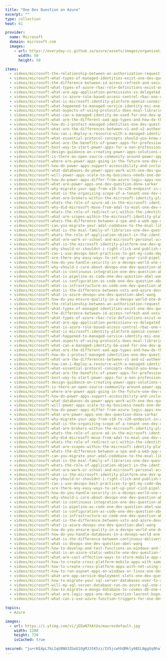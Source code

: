 ```yaml
---
title: "One Dev Question on Azure"
excerpt: ""
type: collection
heat: 61

provider:
  name: Microsoft
  domain: microsoft.com
  images:
    - url: https://everyday-cc.github.io/azure/assets/images/organizations/microsoft.com-50x50.jpg
      width: 50
      height: 50

items:
  - videos/microsoft-the-relationship-between-an-authorization-request-and-tokens-one-dev-question-hirsch-singhal
  - videos/microsoft-what-types-of-managed-identities-exist-one-dev-question-arturo-lucatero
  - videos/microsoft-the-difference-between-id-access-refresh-and-session-tokens-one-dev-question-hirsch-singhal
  - videos/microsoft-what-types-of-azure-rbac-role-definitions-exist-one-dev-question-arturo-lucatero
  - videos/microsoft-what-are-app-application-permissions-vs-delegated-permissions-one-dev-question-hirsch-singhal
  - videos/microsoft-what-is-azure-role-based-access-control-rbac-one-dev-question-arturo-lucatero
  - videos/microsoft-what-is-microsoft-identity-platform-openid-connect-certified-one-dev-question-hirsch-singhal
  - videos/microsoft-what-happened-to-managed-service-identity-msi-one-dev-question-arturo-lucatero
  - videos/microsoft-what-aspects-of-using-protocols-does-msal-libraries-make-easier-one-dev-question-hirsch-singhal
  - videos/microsoft-what-can-a-managed-identity-be-used-for-one-dev-question-arturo-lucatero
  - videos/microsoft-what-are-the-different-aad-app-types-and-how-do-they-compare-one-dev-question-hirsch-singhal
  - videos/microsoft-how-do-i-protect-managed-identities-one-dev-question-arturo-lucatero
  - videos/microsoft-what-are-the-differences-between-v1-and-v2-authentication-one-dev-question-hirsch-singhal
  - videos/microsoft-how-can-i-deploy-a-resource-with-a-managed-identity-one-dev-question-arturo-lucatero
  - videos/microsoft-what-essential-protocol-concepts-should-you-know-using-msal-one-dev-question-hirsch-singhal
  - videos/microsoft-what-are-the-benefits-of-power-apps-for-professional-developers-one-dev-question-dona-sarkar
  - videos/microsoft-best-way-to-start-power-apps-for-a-non-professional-developer-one-dev-question-dona-sarkar
  - videos/microsoft-design-guidance-on-creating-power-apps-solutions-one-dev-question-dona-sarkar
  - videos/microsoft-is-there-an-open-source-community-around-power-apps-one-dev-question-dona-sarkar
  - videos/microsoft-where-are-power-apps-going-in-the-future-one-dev-question-dona-sarkar
  - videos/microsoft-how-do-power-apps-support-accessibility-and-inclusiveness-one-dev-question-dona-sarkar
  - videos/microsoft-what-databases-do-power-apps-work-with-one-dev-question-dona-sarkar
  - videos/microsoft-will-power-apps-scale-to-my-business-needs-one-dev-question-dona-sarkar
  - videos/microsoft-how-do-power-apps-differ-from-azure-logic-apps-one-dev-question-dona-sarkar
  - videos/microsoft-what-are-power-apps-one-dev-question-dona-sarkar
  - videos/microsoft-why-migrate-your-app-from-v10-to-v20-endpoint-in-azure-ad-one-dev-question-jean-marc-prieur
  - videos/microsoft-what-is-the-organizing-scope-of-a-tenant-one-dev-question-jean-marc-prieur
  - videos/microsoft-what-are-brokers-within-the-microsoft-identity-platform-one-dev-question-jean-marc-prieur
  - videos/microsoft-whats-the-role-of-azure-ad-in-the-microsoft-identity-platform-one-dev-question-jean-marc-prieur
  - videos/microsoft-why-did-microsoft-move-from-adal-to-msal-one-dev-question-jean-marc-prieur
  - videos/microsoft-whats-the-role-of-redirect-uri-within-the-identity-platform-one-dev-question-jean-marc-prieur
  - videos/microsoft-what-are-scopes-within-the-microsoft-identity-platform-one-dev-question-jean-marc-prieur
  - videos/microsoft-whats-the-difference-between-a-spa-and-a-web-app-one-dev-question-jean-marc-prieur
  - videos/microsoft-can-you-migrate-your-adal-codebase-to-the-msal-libraries-one-dev-question-jean-marc-prieur
  - videos/microsoft-what-is-the-msal-family-of-libraries-one-dev-question-jean-marc-prieur
  - videos/microsoft-whats-the-role-of-application-object-in-the-identity-platform-one-dev-question-jean-marc-prieur
  - videos/microsoft-what-are-work-or-school-and-microsoft-personal-accounts-one-dev-question-jean-marc-prieur
  - videos/microsoft-what-is-the-microsoft-identity-platform-one-dev-question-jean-marc-prieur
  - videos/microsoft-why-should-or-shouldnt-i-right-click-and-publish-my-apps-to-azure-one-dev-question-abel-wang
  - videos/microsoft-can-i-use-devops-best-practices-to-get-my-code-deployed-to-azure-one-dev-question-abel-wang
  - videos/microsoft-are-there-any-easy-ways-to-set-up-your-cicd-pipelines-into-azure-one-dev-question-abel-wang
  - videos/microsoft-how-do-you-handle-security-in-a-devops-world-one-dev-question-abel-wang
  - videos/microsoft-why-should-i-care-about-devops-one-dev-question-abel-wang
  - videos/microsoft-what-is-continuous-integration-one-dev-question-abel-wang
  - videos/microsoft-what-is-pipeline-as-code-one-dev-question-abel-wang
  - videos/microsoft-what-is-configuration-as-code-one-dev-question-abel-wang
  - videos/microsoft-what-is-infrastructure-as-code-one-dev-question-abel-wang
  - videos/microsoft-what-is-the-difference-between-vsts-and-azure-devops-one-dev-question-abel-wang
  - videos/microsoft-what-is-azure-devops-one-dev-question-abel-wang
  - videos/microsoft-how-do-you-ensure-quality-in-a-devops-world-one-dev-question-abel-wang
  - videos/microsoft-the-relationship-between-an-authorization-request-and-tokens-one-dev-question-hirsch-singhal
  - videos/microsoft-what-types-of-managed-identities-exist-one-dev-question-arturo-lucatero
  - videos/microsoft-the-difference-between-id-access-refresh-and-session-tokens-one-dev-question-hirsch-singhal
  - videos/microsoft-what-types-of-azure-rbac-role-definitions-exist-one-dev-question-arturo-lucatero
  - videos/microsoft-what-are-app-application-permissions-vs-delegated-permissions-one-dev-question-hirsch-singhal
  - videos/microsoft-what-is-azure-role-based-access-control-rbac-one-dev-question-arturo-lucatero
  - videos/microsoft-what-is-microsoft-identity-platform-openid-connect-certified-one-dev-question-hirsch-singhal
  - videos/microsoft-what-happened-to-managed-service-identity-msi-one-dev-question-arturo-lucatero
  - videos/microsoft-what-aspects-of-using-protocols-does-msal-libraries-make-easier-one-dev-question-hirsch-singhal
  - videos/microsoft-what-can-a-managed-identity-be-used-for-one-dev-question-arturo-lucatero
  - videos/microsoft-what-are-the-different-aad-app-types-and-how-do-they-compare-one-dev-question-hirsch-singhal
  - videos/microsoft-how-do-i-protect-managed-identities-one-dev-question-arturo-lucatero
  - videos/microsoft-what-are-the-differences-between-v1-and-v2-authentication-one-dev-question-hirsch-singhal
  - videos/microsoft-how-can-i-deploy-a-resource-with-a-managed-identity-one-dev-question-arturo-lucatero
  - videos/microsoft-what-essential-protocol-concepts-should-you-know-using-msal-one-dev-question-hirsch-singhal
  - videos/microsoft-what-are-the-benefits-of-power-apps-for-professional-developers-one-dev-question-dona-sarkar
  - videos/microsoft-best-way-to-start-power-apps-for-a-non-professional-developer-one-dev-question-dona-sarkar
  - videos/microsoft-design-guidance-on-creating-power-apps-solutions-one-dev-question-dona-sarkar
  - videos/microsoft-is-there-an-open-source-community-around-power-apps-one-dev-question-dona-sarkar
  - videos/microsoft-where-are-power-apps-going-in-the-future-one-dev-question-dona-sarkar
  - videos/microsoft-how-do-power-apps-support-accessibility-and-inclusiveness-one-dev-question-dona-sarkar
  - videos/microsoft-what-databases-do-power-apps-work-with-one-dev-question-dona-sarkar
  - videos/microsoft-will-power-apps-scale-to-my-business-needs-one-dev-question-dona-sarkar
  - videos/microsoft-how-do-power-apps-differ-from-azure-logic-apps-one-dev-question-dona-sarkar
  - videos/microsoft-what-are-power-apps-one-dev-question-dona-sarkar
  - videos/microsoft-why-migrate-your-app-from-v10-to-v20-endpoint-in-azure-ad-one-dev-question-jean-marc-prieur
  - videos/microsoft-what-is-the-organizing-scope-of-a-tenant-one-dev-question-jean-marc-prieur
  - videos/microsoft-what-are-brokers-within-the-microsoft-identity-platform-one-dev-question-jean-marc-prieur
  - videos/microsoft-whats-the-role-of-azure-ad-in-the-microsoft-identity-platform-one-dev-question-jean-marc-prieur
  - videos/microsoft-why-did-microsoft-move-from-adal-to-msal-one-dev-question-jean-marc-prieur
  - videos/microsoft-whats-the-role-of-redirect-uri-within-the-identity-platform-one-dev-question-jean-marc-prieur
  - videos/microsoft-what-are-scopes-within-the-microsoft-identity-platform-one-dev-question-jean-marc-prieur
  - videos/microsoft-whats-the-difference-between-a-spa-and-a-web-app-one-dev-question-jean-marc-prieur
  - videos/microsoft-can-you-migrate-your-adal-codebase-to-the-msal-libraries-one-dev-question-jean-marc-prieur
  - videos/microsoft-what-is-the-msal-family-of-libraries-one-dev-question-jean-marc-prieur
  - videos/microsoft-whats-the-role-of-application-object-in-the-identity-platform-one-dev-question-jean-marc-prieur
  - videos/microsoft-what-are-work-or-school-and-microsoft-personal-accounts-one-dev-question-jean-marc-prieur
  - videos/microsoft-what-is-the-microsoft-identity-platform-one-dev-question-jean-marc-prieur
  - videos/microsoft-why-should-or-shouldnt-i-right-click-and-publish-my-apps-to-azure-one-dev-question-abel-wang
  - videos/microsoft-can-i-use-devops-best-practices-to-get-my-code-deployed-to-azure-one-dev-question-abel-wang
  - videos/microsoft-are-there-any-easy-ways-to-set-up-your-cicd-pipelines-into-azure-one-dev-question-abel-wang
  - videos/microsoft-how-do-you-handle-security-in-a-devops-world-one-dev-question-abel-wang
  - videos/microsoft-why-should-i-care-about-devops-one-dev-question-abel-wang
  - videos/microsoft-what-is-continuous-integration-one-dev-question-abel-wang
  - videos/microsoft-what-is-pipeline-as-code-one-dev-question-abel-wang
  - videos/microsoft-what-is-configuration-as-code-one-dev-question-abel-wang
  - videos/microsoft-what-is-infrastructure-as-code-one-dev-question-abel-wang
  - videos/microsoft-what-is-the-difference-between-vsts-and-azure-devops-one-dev-question-abel-wang
  - videos/microsoft-what-is-azure-devops-one-dev-question-abel-wang
  - videos/microsoft-how-do-you-ensure-quality-in-a-devops-world-one-dev-question-abel-wang
  - videos/microsoft-how-do-you-handle-databases-in-a-devops-world-one-dev-question-abel-wang
  - videos/microsoft-what-is-the-difference-between-continuous-delivery-and-deployment-one-dev-question-abel-wang
  - videos/microsoft-what-is-devops-one-dev-question-abel-wang
  - videos/microsoft-how-to-develop-and-test-functions-on-windows-and-linux-one-dev-question-laurent-bugnion
  - videos/microsoft-what-is-an-azure-static-website-one-dev-question-laurent-bugnion
  - videos/microsoft-what-are-cost-effective-ways-to-store-mobile-app-data-in-azure-one-dev-question-laurent-bugnion
  - videos/microsoft-how-to-create-cross-platform-mobile-apps-with-xamarin-one-dev-question-laurent-bugnion
  - videos/microsoft-how-to-create-cross-platform-apps-with-net-using-xamarin-one-dev-question-laurent-bugnion
  - videos/microsoft-how-to-run-aspnet-apps-on-windows-or-linux-one-dev-question-laurent-bugnion
  - videos/microsoft-what-are-app-service-deployment-slots-one-dev-question-laurent-bugnion
  - videos/microsoft-how-to-migrate-your-sql-server-databases-over-to-azure-one-dev-question-laurent-bugnion
  - videos/microsoft-will-my-sql-server-database-run-on-azure-sql-one-dev-question-laurent-bugnion
  - videos/microsoft-how-to-migrate-a-mongo-database-to-cosmos-db-one-dev-question-laurent-bugnion
  - videos/microsoft-what-are-logic-apps-one-dev-question-laurent-bugnion
  - videos/microsoft-what-can-i-use-azure-function-triggers-for-one-dev-question-laurent-bugnion

topics:
  - Azure

images:
  - url: https://i.ytimg.com/vi/jEEwN7XAtUo/maxresdefault.jpg
    width: 1280
    height: 720
    isCached: true

secured: "ju+rKE4pL7kLIqU8NU3ZGoO1OgMJJtK5zz/IV5jcwhhQMkly6BILNggXq9halUw3V980b1ip+KWNG9Tv1Gqdh20YPhfDYzh2wV/zyvgmWxjFLlUzYBhmDCuZzsTcfY77IoTH0EHmSKuXb7b4fTLydKKoamm+kciwZ6KfTTUJiIPho4ZPliHMF1sD+CBn+cSmafDGkxORsx8Wt50D6TwkytgjlY0TuIyLSkP6b5ilp1j3yC+k9JHgtzQBEtDsDPBvxtO+WZJ+g7l//cMGw//Rxi5FJSRvqGbQnertCLL5LI2bgtYnmycK6GzbNcucP8J3rusoyYo4aBLZpfS9P/Ptn9IcqTC7HrFDG5noIci9n8Q=;fzR6r0W5oKr5rKfYPFqCbg=="
---
```


